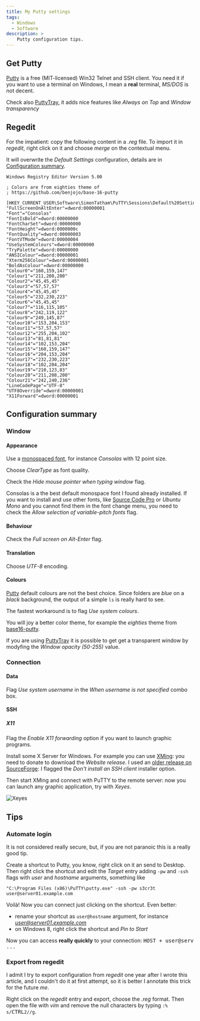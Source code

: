 ```yaml
---
title: My Putty settings
tags:
  - Windows
  - Software
description: >
    Putty configuration tips.
---
```


## Get Putty

[Putty][1] is a free (MIT-licensed) Win32 Telnet and SSH client. You need it if you want to use a terminal on Windows, I mean a **real** terminal, *MS/DOS* is not decent.

Check also [PuttyTray][3], it adds nice features like *Always on Top* and *Window transparency*

## Regedit

For the impatient: copy the following content in a *.reg* file. To import it in *regedit*, right click on it and choose *merge* on the contextual menu.

It will overwrite the *Default Settings* configuration, details are in [Configuration summary](#configuration-summary).

```
Windows Registry Editor Version 5.00

; Colors are from eighties theme of
; https://github.com/benjojo/base-16-putty

[HKEY_CURRENT_USER\Software\SimonTatham\PuTTY\Sessions\Default%20Settings]
"FullScreenOnAltEnter"=dword:00000001
"Font"="Consolas"
"FontIsBold"=dword:00000000
"FontCharSet"=dword:00000000
"FontHeight"=dword:0000000c
"FontQuality"=dword:00000003
"FontVTMode"=dword:00000004
"UseSystemColours"=dword:00000000
"TryPalette"=dword:00000000
"ANSIColour"=dword:00000001
"Xterm256Colour"=dword:00000001
"BoldAsColour"=dword:00000000
"Colour0"="160,159,147"
"Colour1"="211,208,200"
"Colour2"="45,45,45"
"Colour3"="57,57,57"
"Colour4"="45,45,45"
"Colour5"="232,230,223"
"Colour6"="45,45,45"
"Colour7"="116,115,105"
"Colour8"="242,119,122"
"Colour9"="249,145,87"
"Colour10"="153,204,153"
"Colour11"="57,57,57"
"Colour12"="255,204,102"
"Colour13"="81,81,81"
"Colour14"="102,153,204"
"Colour15"="160,159,147"
"Colour16"="204,153,204"
"Colour17"="232,230,223"
"Colour18"="102,204,204"
"Colour19"="210,123,83"
"Colour20"="211,208,200"
"Colour21"="242,240,236"
"LineCodePage"="UTF-8"
"UTF8Override"=dword:00000001
"X11Forward"=dword:00000001
```

## Configuration summary

### Window

#### Appearance

Use a [monospaced font](http://en.wikipedia.org/wiki/Monospaced_font), for instance *Consolas* with 12 point size.

Choose *ClearType* as font quality.

Check the *Hide mouse pointer when typing window* flag.

Consolas is a the best default monospace font I found already installed.
If you want to install and use other fonts, like [Source Code Pro](http://adobe-fonts.github.io/source-code-pro/) or *Ubuntu Mono* and you cannot find them in the font change menu, you need to check the *Allow selection of variable-pitch fonts* flag.

#### Behaviour

Check the *Full screen on Alt-Enter* flag.

#### Translation

Choose *UTF-8* encoding.

#### Colours

[Putty][1] default colours are not the best choice. Since folders are *blue* on a *black* background, the output of a simple `ls` is really hard to see.

The fastest workaround is to flag *Use system colours*.

You will joy a better color theme, for example the *eighties* theme from [base16-putty]( https://github.com/benjojo/base-16-putty).

If you are using [PuttyTray][3] it is possible to get get a transparent window by modyfing the *Window opacity (50-255)* value.

### Connection

#### Data

Flag *Use system username* in the *When username is not specified* combo box.

#### SSH

##### X11

Flag the *Enable X11 forwarding* option if you want to launch graphic programs.

Install some X Server for Windows. For example you can use [XMing](http://www.straightrunning.com/XmingNotes/): you need to donate to download the *Website release*. I used an [older release on SourceForge](http://sourceforge.net/projects/xming/): I flagged the *Don't install an SSH client* installer option.

Then start XMing and connect with PuTTY to the remote server: now you can launch any graphic application, try with *Xeyes*.

![Xeyes][2]

## Tips

### Automate login

It is not considered really secure, but, if you are not paranoic this is a really good tip.

Create a shortcut to Putty, you know, right click on it an send to Desktop. Then right click the shortcut and edit the *Target* entry adding `-pw` and `-ssh` flags with *user* and *hostname* arguments, something like

```
"C:\Program Files (x86)\PuTTY\putty.exe" -ssh -pw s3cr3t user@server01.example.com
```

Voilà! Now you can connect just clicking on the shortcut. Even better:

* rename your shortcut as `user@hostname` argument, for instance *user@server01.example.com*
* on Windows 8, right click the shortcut and *Pin to Start*

Now you can access **really quickly** to your connection: <kbd>HOST + user@serv ...</kbd>

### Export from regedit

I admit I try to export configuration from *regedit* one year after I wrote this article, and I couldn't do it at first attempt, so it is better I annotate this trick for the future *me*.

Right click on the *regedit* entry and export, choose the *.reg* format. Then open the file with *vim* and remove the null characters by typing `:% s/`<kbd>CTRL</kbd>`2//g`.

  [1]: http://www.chiark.greenend.org.uk/~sgtatham/putty/download.html
  [2]: http://upload.wikimedia.org/wikipedia/commons/2/2e/Xeyes.png
  [3]: https://puttytray.goeswhere.com/ "PuttyTray"
